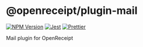 # @openreceipt/plugin-mail

[![NPM Version][icon-npm]][link-npm]
[![Jest][icon-jest]][link-jest]
[![Prettier][icon-prettier]][link-prettier]

Mail plugin for OpenReceipt

[icon-npm]: https://img.shields.io/npm/v/@openreceipt/plugin-mail.svg?longCache=true&style=flat-square
[link-npm]: https://www.npmjs.com/package/@openreceipt/plugin-mail

[icon-jest]: https://img.shields.io/badge/tested_with-jest-99424f.svg?longCache=true&style=flat-square
[link-jest]: https://jestjs.io/

[icon-prettier]: https://img.shields.io/badge/code_style-prettier-ff69b4.svg?longCache=true&style=flat-square
[link-prettier]: https://prettier.io/

